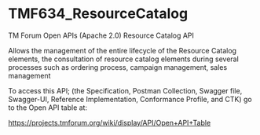 # TMF634_ResourceCatalog
TM Forum Open APIs (Apache 2.0) Resource Catalog API

Allows the management of the entire lifecycle of the Resource Catalog elements,
the consultation of resource catalog elements during several processes such as ordering process,
campaign management, sales management

To access this API; (the Specification, Postman Collection, Swagger file, Swagger-UI,
Reference Implementation, Conformance Profile, and CTK) go to the Open API table at:

https://projects.tmforum.org/wiki/display/API/Open+API+Table
